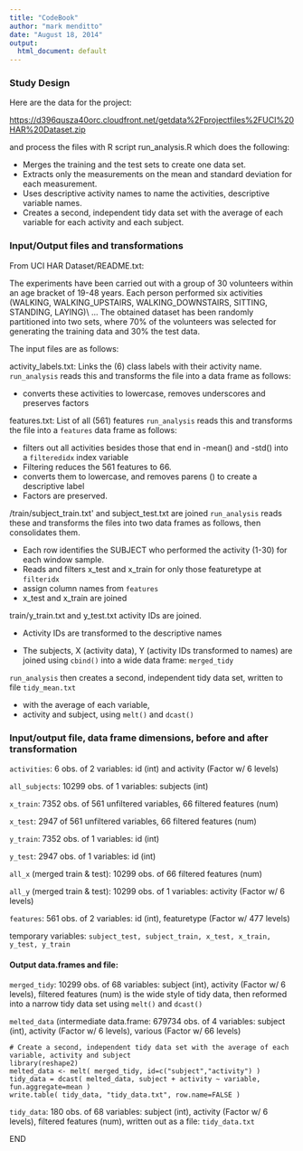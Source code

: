 ```yaml
---
title: "CodeBook"
author: "mark menditto"
date: "August 18, 2014"
output:
  html_document: default
---
```


### Study Design

Here are the data for the project: 

https://d396qusza40orc.cloudfront.net/getdata%2Fprojectfiles%2FUCI%20HAR%20Dataset.zip 

and process the files with R script run_analysis.R which does the following: 

* Merges the training and the test sets to create one data set.
* Extracts only the measurements on the mean and standard deviation for each measurement. 
* Uses descriptive activity names to name the activities, descriptive variable names. 
* Creates a second, independent tidy data set with the average of each variable for each activity and each subject. 

### Input/Output files and transformations

From UCI HAR Dataset/README.txt:

The experiments have been carried out with a group of 30 volunteers within an age bracket of 19-48 years. 
Each person performed six activities \(WALKING, WALKING_UPSTAIRS, WALKING_DOWNSTAIRS, SITTING, STANDING, LAYING)\ ... 
The obtained dataset has been randomly partitioned into two sets, where 70% of the volunteers was selected for generating the training data and 30% the test data.

The input files are as follows: 

activity_labels.txt: Links the (6) class labels with their activity name. 
`run_analysis` reads this and transforms the file into a data frame as follows:

* converts these activities to lowercase, removes underscores and preserves factors

features.txt: List of all (561) features
`run_analysis` reads this and transforms the file into a `features` data frame as follows:

* filters out all activities besides those that end in -mean() and -std() into a `filteredidx` index variable
* Filtering reduces the 561 features to 66. 
* converts them to lowercase, and removes parens () to create a descriptive label
* Factors are preserved.

/train/subject_train.txt' and subject_test.txt are joined
`run_analysis` reads these and transforms the files into two data frames as follows, then consolidates them.

* Each row identifies the SUBJECT who performed the activity (1-30) for each window sample. 
* Reads and filters x_test and x_train for only those featuretype at `filteridx`
* assign column names from `features`
* x_test and x_train are joined

train/y_train.txt and y_test.txt activity IDs are joined. 

* Activity IDs are transformed to the descriptive names

* The subjects, X (activity data), Y (activity IDs transformed to names) are joined using `cbind()` 
  into a wide data frame: `merged_tidy` 

`run_analysis` then creates a second, independent tidy data set, written to file `tidy_mean.txt`

* with the average of each variable, 
* activity and subject, using `melt()` and `dcast()`


### Input/output file, data frame dimensions, before and after transformation

`activities`: 6 obs. of 2 variables: id (int) and activity (Factor w/ 6 levels)

`all_subjects`: 10299 obs. of 1 variables: subjects (int)

`x_train`: 7352 obs. of 561 unfiltered variables, 66 filtered features (num)

`x_test`: 2947 of 561 unfiltered variables, 66 filtered features (num)

`y_train`: 7352 obs. of 1 variables: id (int)

`y_test`: 2947 obs. of 1 variables: id (int)

`all_x` (merged train & test): 10299 obs. of 66 filtered features (num)

`all_y` (merged train & test): 10299 obs. of 1 variables: activity (Factor w/ 6 levels)

`features`: 561 obs. of 2 variables: id (int), featuretype (Factor w/ 477 levels)

temporary variables: 
  `subject_test, subject_train, x_test, x_train, y_test, y_train`

#### Output data.frames and file:

`merged_tidy`: 10299 obs. of 68 variables: subject (int), activity (Factor w/ 6 levels), filtered features (num)
is the wide style of tidy data, then reformed into a narrow tidy data set using `melt()` and `dcast()`

`melted_data` (intermediate data.frame: 679734 obs. of 4 variables: 
  subject (int), activity (Factor w/ 6 levels), various (Factor w/ 66 levels)

<!-- -->

    # Create a second, independent tidy data set with the average of each variable, activity and subject
    library(reshape2)
    melted_data <- melt( merged_tidy, id=c("subject","activity") )
    tidy_data = dcast( melted_data, subject + activity ~ variable, fun.aggregate=mean )
    write.table( tidy_data, "tidy_data.txt", row.name=FALSE )

`tidy_data`: 180 obs. of 68 variables: subject (int), activity (Factor w/ 6 levels), filtered features (num), written out as a file: `tidy_data.txt`


END